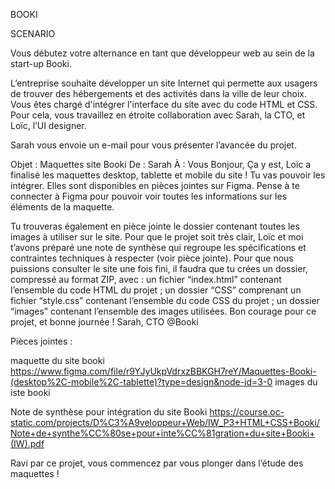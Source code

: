BOOKI

SCENARIO

Vous débutez votre alternance en tant que développeur web au sein de la start-up Booki. 

L’entreprise souhaite développer un site Internet qui permette aux usagers de trouver des
hébergements et des activités dans la ville de leur choix.
Vous êtes chargé d'intégrer l'interface du site avec du code HTML et CSS. Pour cela, vous travaillez en
étroite collaboration avec Sarah, la CTO, et Loïc, l’UI designer.

 
Sarah vous envoie un e-mail pour vous présenter l’avancée du projet.

Objet : Maquettes site Booki
De : Sarah
À : Vous
Bonjour,
Ça y est, Loïc a finalisé les maquettes desktop, tablette et mobile du site ! Tu vas pouvoir les
intégrer. Elles sont disponibles en pièces jointes sur Figma. Pense à te connecter à Figma pour
pouvoir voir toutes les informations sur les éléments de la maquette.

Tu trouveras également en pièce jointe le dossier contenant toutes les images à utiliser sur le site.
Pour que le projet soit très clair, Loïc et moi t’avons préparé une note de synthèse qui regroupe les
spécifications et contraintes techniques à respecter (voir pièce jointe).
Pour que nous puissions consulter le site une fois fini, il faudra que tu crées un dossier, compressé
au format ZIP, avec :
un fichier “index.html” contenant l’ensemble du code HTML du projet ;
un dossier “CSS” comprenant un fichier “style.css” contenant l’ensemble du code CSS du projet ;
un dossier “images” contenant l’ensemble des images utilisées.
Bon courage pour ce projet, et bonne journée !
Sarah, CTO @Booki


Pièces jointes :

maquette du site booki
https://www.figma.com/file/r9YJyUkpVdrxzBBKGH7reY/Maquettes-Booki-(desktop%2C-mobile%2C-tablette)?type=design&node-id=3-0
images du iste booki

Note de synthèse pour intégration du site Booki
https://course.oc-static.com/projects/D%C3%A9veloppeur+Web/IW_P3+HTML+CSS+Booki/Note+de+synthe%CC%80se+pour+inte%CC%81gration+du+site+Booki+(IW).pdf


Ravi par ce projet, vous commencez par vous plonger dans l’étude des maquettes ! 
